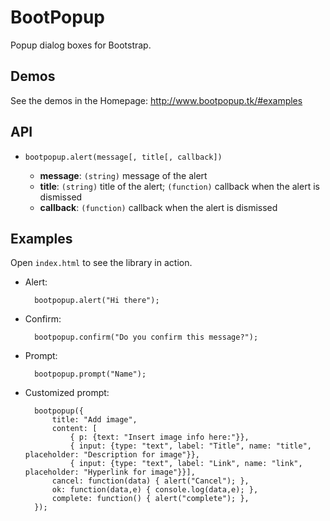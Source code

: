 # BootPopup

Popup dialog boxes for Bootstrap.

## Demos

See the demos in the Homepage: http://www.bootpopup.tk/#examples

## API

- `bootpopup.alert(message[, title[, callback])`

  - **message**: `(string)` message of the alert
  - **title**: `(string)` title of the alert; `(function)` callback when the alert is dismissed
  - **callback**: `(function)` callback when the alert is dismissed


## Examples

Open `index.html` to see the library in action.

- Alert:

        bootpopup.alert("Hi there");

- Confirm:
        
        bootpopup.confirm("Do you confirm this message?");

- Prompt:
		
        bootpopup.prompt("Name");

- Customized prompt:

        bootpopup({
            title: "Add image",
            content: [
                { p: {text: "Insert image info here:"}},
                { input: {type: "text", label: "Title", name: "title", placeholder: "Description for image"}},
                { input: {type: "text", label: "Link", name: "link", placeholder: "Hyperlink for image"}}],
            cancel: function(data) { alert("Cancel"); },
            ok: function(data,e) { console.log(data,e); },
            complete: function() { alert("complete"); },
        });
